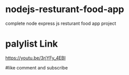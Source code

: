 # nodejs-resturant-food-app
complete node express js resturant food app project
# palylist Link
https://youtu.be/3rjYFy_4EBI

#like comment and subscribe
